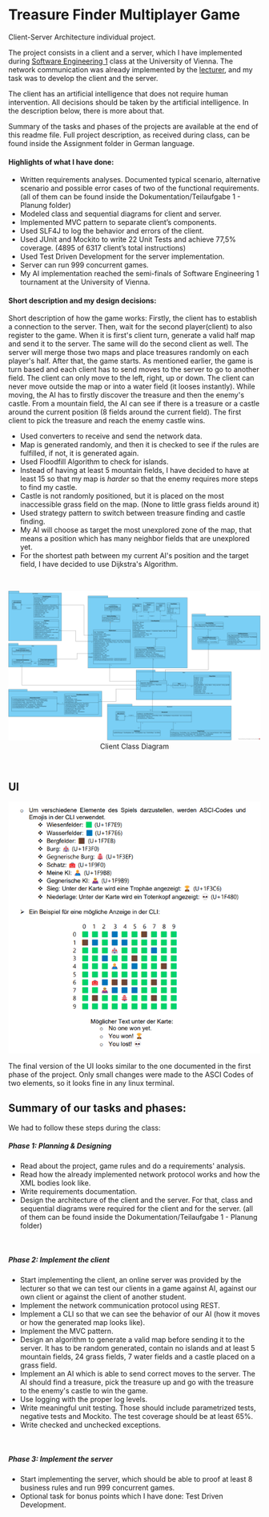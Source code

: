 # Treasure Finder Multiplayer Game

Client-Server Architecture individual project. 

The project consists in a client and a server, which I have implemented during [Software Engineering 1][1] class at the University of Vienna. The network communication was already implemented by the [lecturer][2], and my task was to develop the client and the server. <br>

The client has an artificial intelligence that does not require human intervention. All decisions should be taken by the artificial intelligence. In the description below, there is more about that.

Summary of the tasks and phases of the projects are available at the end of this readme file.
Full project description, as received during class, can be found inside the Assignment folder in German language.

#### Highlights of what I have done:

-	Written requirements analyses. Documented typical scenario, alternative scenario and possible error cases of two of the functional requirements. (all of them can be found inside the Dokumentation/Teilaufgabe 1 - Planung folder)
-	Modeled class and sequential diagrams for client and server.
-	Implemented MVC pattern to separate client’s components.
-	Used SLF4J to log the behavior and errors of the client.
-	Used JUnit and Mockito to write 22 Unit Tests and achieve 77,5% coverage. (4895 of 6317 client’s total instructions)
-	Used Test Driven Development for the server implementation.
-	Server can run 999 concurrent games.
-	My AI implementation reached the semi-finals of Software Engineering 1 tournament at the University of Vienna.



#### Short description and my design decisions:


Short description of how the game works: Firstly, the client has to establish a connection to the server. Then, wait for the second player(client) to also register to the game. When it is first's client turn, generate a valid half map and send it to the server. The same will do the second client as well. The server will merge those two maps and place treasures randomly on each player's half. After that, the game starts. As mentioned earlier, the game is turn based and each client has to send moves to the server to go to another field. The client can only move to the left, right, up or down. The client can never move outside the map or into a water field (it looses instantly). While moving, the AI has to firstly discover the treasure and then the enemy's castle. From a mountain field, the AI can see if there is a treasure or a castle around the current position (8 fields around the current field). The first client to pick the treasure and reach the enemy castle wins.


* Used converters to receive and send the network data.
* Map is generated randomly, and then it is checked to see if the rules are fulfilled, if not, it is generated again.
* Used Floodfill Algorithm to check for islands.
* Instead of having at least 5 mountain fields, I have decided to have at least 15 so that my map is _harder_ so that the enemy requires more steps to find my castle.
* Castle is not randomly positioned, but it is placed on the most inaccessible grass field on the map. (None to little grass fields around it)
* Used strategy pattern to switch between treasure finding and castle finding.
* My AI will choose as target the most unexplored zone of the map, that means a position which has many neighbor fields that are unexplored yet.
* For the shortest path between my current AI's position and the target field, I have decided to use Dijkstra's Algorithm.

<br>

<p align="middle">
  <img src="https://github.com/arynor96/treasure-finder/blob/main/Dokumentation/Teilaufgabe%201%20-%20Planung/client_klassendiagramm_png.png?raw=true"/>
  Client Class Diagram
</p>

<br>


## UI

<p align="middle">
  <img src="https://github.com/arynor96/treasure-finder/blob/main/Dokumentation/Teilaufgabe%201%20-%20Planung/planed-UI.png?raw=true"/>
</p>

The final version of the UI looks similar to the one documented in the first phase of the project. Only small changes were made to the ASCI Codes of two elements, so it looks fine in any linux terminal.


## Summary of our tasks and phases:

We had to follow these steps during the class:

##### Phase 1: Planning & Designing
* Read about the project, game rules and do a requirements' analysis.
* Read how the already implemented network protocol works and how the XML bodies look like.
* Write requirements documentation.
* Design the architecture of the client and the server. For that, class and sequential diagrams were required for the client and for the server. (all of them can be found inside the Dokumentation/Teilaufgabe 1 - Planung folder)
<br>

##### Phase 2: Implement the client
* Start implementing the client, an online server was provided by the lecturer so that we can test our clients in a game against AI, against our own client or against the client of another student.
* Implement the network communication protocol using REST.
* Implement a CLI so that we can see the behavior of our AI (how it moves or how the generated map looks like).
* Implement the MVC pattern.
* Design an algorithm to generate a valid map before sending it to the server. It has to be random generated, contain no islands and at least 5 mountain fields, 24 grass fields, 7 water fields and a castle placed on a grass field.
* Implement an AI which is able to send correct moves to the server. The AI should find a treasure, pick the treasure up and go with the treasure to the enemy's castle to win the game.
* Use logging with the proper log levels.
* Write meaningful unit testing. Those should include parametrized tests, negative tests and Mockito. The test coverage should be at least 65%.
* Write checked and unchecked exceptions.
<br>

##### Phase 3: Implement the server
* Start implementing the server, which should be able to proof at least 8 business rules and run 999 concurrent games.
* Optional task for bonus points which I have done: Test Driven Development.


[1]: https://ufind.univie.ac.at/en/course.html?lv=051040&semester=2022W
[2]: https://ufind.univie.ac.at/en/person.html?id=54217

